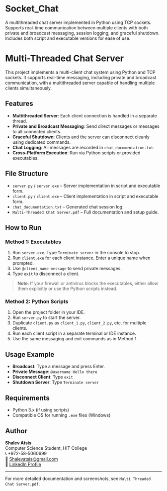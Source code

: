 # Socket_Chat
A multithreaded chat server implemented in Python using TCP sockets. Supports real-time communication between multiple clients with both private and broadcast messaging, session logging, and graceful shutdown. Includes both script and executable versions for ease of use.


# Multi-Threaded Chat Server

This project implements a multi-client chat system using Python and TCP sockets. It supports real-time messaging, including private and broadcast communication, with a multithreaded server capable of handling multiple clients simultaneously.

## Features

- **Multithreaded Server**: Each client connection is handled in a separate thread.
- **Private and Broadcast Messaging**: Send direct messages or messages to all connected clients.
- **Graceful Shutdown**: Clients and the server can disconnect cleanly using dedicated commands.
- **Chat Logging**: All messages are recorded in `chat_documentation.txt`.
- **Cross-Platform Execution**: Run via Python scripts or provided executables.

## File Structure

- `server.py` / `server.exe` – Server implementation in script and executable form.
- `client.py` / `client.exe` – Client implementation in script and executable form.
- `chat_documentation.txt` – Generated chat session log.
- `Multi-Threaded Chat Server.pdf` – Full documentation and setup guide.

## How to Run

### Method 1: Executables

1. Run `server.exe`. Type `Terminate server` in the console to stop.
2. Run `client.exe` for each client instance. Enter a unique name when prompted.
3. Use `@client_name message` to send private messages.
4. Type `exit` to disconnect a client.

> **Note**: If your firewall or antivirus blocks the executables, either allow them explicitly or use the Python scripts instead.

### Method 2: Python Scripts

1. Open the project folder in your IDE.
2. Run `server.py` to start the server.
3. Duplicate `client.py` as `client_1.py`, `client_2.py`, etc. for multiple clients.
4. Run each client script in a separate terminal or IDE instance.
5. Use the same messaging and exit commands as in Method 1.

## Usage Example

- **Broadcast**: Type a message and press Enter.
- **Private Message**: `@username Hello there`
- **Disconnect Client**: Type `exit`
- **Shutdown Server**: Type `Terminate server`

## Requirements

- Python 3.x (if using scripts)
- Compatible OS for running `.exe` files (Windows)

## Author

**Shalev Atsis**  
Computer Science Student, HIT College  
📞 +972-58-5060699  
📧 [Shalevatsis@gmail.com](mailto:Shalevatsis@gmail.com)  
🔗 [LinkedIn Profile](https://www.linkedin.com/in/shalev-atsis-software-developer)

---

For more detailed documentation and screenshots, see `Multi Threaded Chat Server.pdf`.
